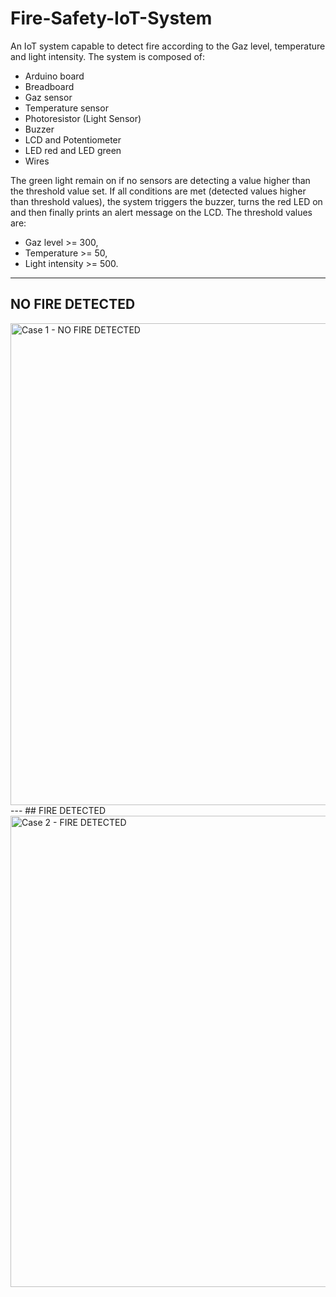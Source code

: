 # Fire-Safety-IoT-System
An IoT system capable to detect fire according to the Gaz level, temperature and light intensity.
The system is composed of:
- Arduino board
- Breadboard
- Gaz sensor
- Temperature sensor
- Photoresistor (Light Sensor)
- Buzzer
- LCD and Potentiometer
- LED red and LED green
- Wires

The green light remain on if no sensors are detecting a value higher than the threshold value set.
If all conditions are met (detected values higher than threshold values), the system triggers the buzzer, turns the red LED on and then finally prints an alert message on the LCD.
The threshold values are:
- Gaz level >= 300,
- Temperature >= 50,
- Light intensity >= 500.
---
## NO FIRE DETECTED
<img width="1180" height="771" alt="Case 1 - NO FIRE DETECTED" src="https://github.com/user-attachments/assets/857a5a03-f682-449e-833a-463761e34872" />
---
## FIRE DETECTED
<img width="1179" height="754" alt="Case 2 - FIRE DETECTED" src="https://github.com/user-attachments/assets/ac2a67aa-72aa-4250-b18a-17da9bb6f8a4" />
